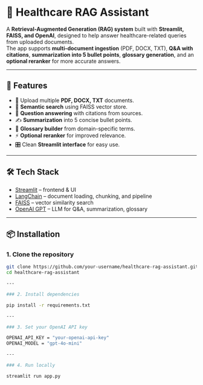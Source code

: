 # 🏥 Healthcare RAG Assistant

A **Retrieval-Augmented Generation (RAG) system** built with **Streamlit, FAISS, and OpenAI**, designed to help answer healthcare-related queries from uploaded documents.  
The app supports **multi-document ingestion** (PDF, DOCX, TXT), **Q&A with citations**, **summarization into 5 bullet points**, **glossary generation**, and an **optional reranker** for more accurate answers.  

---

## 🚀 Features
- 📂 Upload multiple **PDF, DOCX, TXT** documents.  
- 🔎 **Semantic search** using FAISS vector store.  
- 💬 **Question answering** with citations from sources.  
- ✍️ **Summarization** into 5 concise bullet points.  
- 📖 **Glossary builder** from domain-specific terms.  
- ⚡ **Optional reranker** for improved relevance.  
- 🎛️ Clean **Streamlit interface** for easy use.  

---

## 🛠️ Tech Stack
- [Streamlit](https://streamlit.io/) – frontend & UI  
- [LangChain](https://www.langchain.com/) – document loading, chunking, and pipeline  
- [FAISS](https://github.com/facebookresearch/faiss) – vector similarity search  
- [OpenAI GPT](https://platform.openai.com/) – LLM for Q&A, summarization, glossary  

---

## 📦 Installation

### 1. Clone the repository
```bash
git clone https://github.com/your-username/healthcare-rag-assistant.git
cd healthcare-rag-assistant

---

### 2. Install dependencies

pip install -r requirements.txt

---

### 3. Set your OpenAI API key

OPENAI_API_KEY = "your-openai-api-key"
OPENAI_MODEL = "gpt-4o-mini"

---

### 4. Run locally

streamlit run app.py



